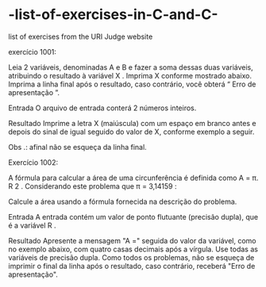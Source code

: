 # -list-of-exercises-in-C-and-C-
 list of exercises from the URI Judge website

exercício 1001:

Leia 2 variáveis, denominadas A e B e fazer a soma dessas duas variáveis, atribuindo o resultado à variável X . Imprima X conforme mostrado abaixo. Imprima a linha final após o resultado, caso contrário, você obterá “ Erro de apresentação ”.

Entrada
O arquivo de entrada conterá 2 números inteiros.

Resultado
Imprime a letra X (maiúscula) com um espaço em branco antes e depois do sinal de igual seguido do valor de X, conforme exemplo a seguir.

Obs .: afinal não se esqueça da linha final.

Exercício 1002:

A fórmula para calcular a área de uma circunferência é definida como A = π. R 2 . Considerando este problema que π = 3,14159 :

Calcule a área usando a fórmula fornecida na descrição do problema.

Entrada
A entrada contém um valor de ponto flutuante (precisão dupla), que é a variável R .

Resultado
Apresente a mensagem "A =" seguida do valor da variável, como no exemplo abaixo, com quatro casas decimais após a vírgula. Use todas as variáveis ​​de precisão dupla. Como todos os problemas, não se esqueça de imprimir o final da linha após o resultado, caso contrário, receberá "Erro de apresentação".

